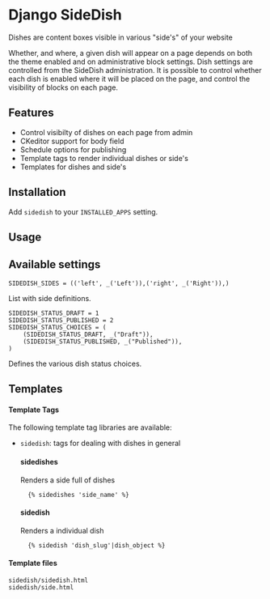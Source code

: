 Django SideDish
==========================

Dishes are content boxes visible in various "side's" of your website

Whether, and where, a given dish will appear on a page depends on both the theme enabled and on administrative block settings. Dish settings are controlled from the SideDish administration. It is possible to control whether each dish is enabled where it will be placed on the page, and control the visibility of blocks on each page.


Features
----------

- Control visibilty of dishes on each page from admin
- CKeditor support for body field
- Schedule options for publishing
- Template tags to render individual dishes or side's
- Templates for dishes and side's


Installation
----------

Add ``sidedish`` to your ``INSTALLED_APPS`` setting.


Usage
----------



Available settings
----------

	SIDEDISH_SIDES = (('left', _('Left')),('right', _('Right')),)

List with side definitions.

	SIDEDISH_STATUS_DRAFT = 1
	SIDEDISH_STATUS_PUBLISHED = 2
	SIDEDISH_STATUS_CHOICES = (
	    (SIDEDISH_STATUS_DRAFT, _("Draft")),
	    (SIDEDISH_STATUS_PUBLISHED, _("Published")),
	)

Defines the various dish status choices.

Templates
----------

#### Template Tags

The following template tag libraries are available:

- `sidedish`: tags for dealing with dishes in general

    #### sidedishes

    Renders a side full of dishes

        {% sidedishes 'side_name' %}

    #### sidedish

    Renders a individual dish

        {% sidedish 'dish_slug'|dish_object %}


#### Template files

	sidedish/sidedish.html
	sidedish/side.html